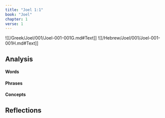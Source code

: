 ```yaml
---
title: "Joel 1:1"
book: "Joel"
chapter: 1
verse: 1
---
```

![[/Greek/Joel/001/Joel-001-001G.md#Text]]
![[/Hebrew/Joel/001/Joel-001-001H.md#Text]]

## Analysis

#### Words

#### Phrases

#### Concepts

## Reflections
